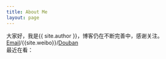```yaml
---
title: About Me
layout: page
---
```


大家好，我是{{ site.author }}，博客仍在不断完善中，感谢关注。
<a href="mailto:{{site.email}}">Email</a>/{{site.weibo}}/[Douban](http://www.douban.com/people/61633006/)  
最近在看：
<div align="center">
<script type="text/javascript" src="http://www.douban.com/service/badge/61633006/?show=collection&amp;n=15&amp;columns=5&amp;picsize=medium&amp;hidelogo=yes&amp;hideself=yes" ></script> 
</div>
<script type="text/javascript">
$(function(){
	$('td').attr('width','130');
})
</script>
